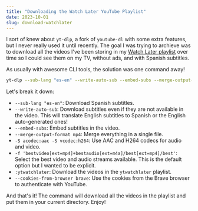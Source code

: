 ```yaml
---
title: "Downloading the Watch Later YouTube Playlist"
date: 2023-10-01
slug: download-watchlater
---
```


I sort of knew about `yt-dlp`, a fork of `youtube-dl` with some extra features, but I never really used it until recently. The goal I was trying to archieve was to download all the videos I've been storing in my [Watch Later playlist](https://www.youtube.com/playlist?list=WL) over time so I could see them on my TV, without ads, and with Spanish subtitles.

As usually with awesome CLI tools, the solution was one command away!

```bash
yt-dlp --sub-lang "es-en" --write-auto-sub --embed-subs --merge-output-format mp4 -S acodec:aac -S vcodec:h264 -f 'bestvideo[ext=mp4]+bestaudio[ext=m4a]/best[ext=mp4]/best' :ytwatchlater --cookies-from-browser brave
```

Let's break it down:

- `--sub-lang "es-en"`: Download Spanish subtitles.
- `--write-auto-sub`: Download subtitles even if they are not available in the video. This will translate English subtitles to Spanish or the English auto-generated ones!
- `--embed-subs`: Embed subtitles in the video.
- `--merge-output-format mp4`: Merge everything in a single file.
- `-S acodec:aac -S vcodec:h264`: Use AAC and H264 codecs for audio and video.
- `-f 'bestvideo[ext=mp4]+bestaudio[ext=m4a]/best[ext=mp4]/best'`: Select the best video and audio streams available. This is the default option but I wanted to be explicit.
- `:ytwatchlater`: Download the videos in the `ytwatchlater` playlist.
- `--cookies-from-browser brave`: Use the cookies from the Brave browser to authenticate with YouTube.

And that's it! The command will download all the videos in the playlist and put them in your current directory. Enjoy!
